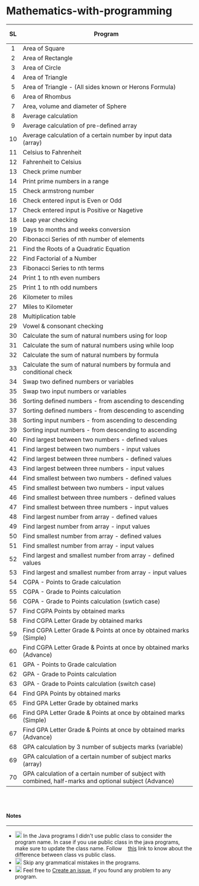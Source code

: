 # Mathematics-with-programming
<table>
    <thead>
        <tr>
            <th rowspan="2" align="center" valign="middle"><b>SL</b></th>
            <th rowspan="2" valign="middle"><b>Program</b></th>
            <th colspan="3" align="center" valign="middle"><b>Sources</b></th>
        </tr>
        <tr>
            <th align="center" valign="middle"><b><sub><sup>C++</sup></sub></b></th>
            <th valign="middle"><b><sub><sup>Python</sup></sub></b></th>
            <th align="center" valign="middle"><b><sub><sup>Java</sup></sub></b></th>
        </tr>
    </thead>
	<tbody>
		<tr>
			<td align="center" valign="middle">1</td>
			<td valign="middle">Area of Square</td>
			<td align="center" valign="middle"><a target="_blank" href="/C++/Maths/Area of Square.cpp"><img height="16px" src="https://user-images.githubusercontent.com/34242279/157731658-3ed009af-395d-4551-9159-12194f041f5c.png"/></a></td>
			<td align="center" valign="middle"><a target="_blank" href="/Python/Maths/Area of Square.py"><img height="16px" src="https://user-images.githubusercontent.com/34242279/157731664-c358d5f0-1ffc-40c3-8b2e-a8f6093f79ab.png"/></a></td>
			<td align="center" valign="middle"><a target="_blank" href="/Java/Maths/Area of Square.java"><img height="16px" src="https://user-images.githubusercontent.com/34242279/157731651-d5d046fe-cecb-4ab2-8fc8-9b2a9bb9c599.png"/></a></td>
		</tr>
		<tr>
			<td align="center" valign="middle">2</td>
			<td valign="middle">Area of Rectangle</td>
			<td align="center" valign="middle"><a target="_blank" href="/C++/Maths/Area of Rectangle.cpp"><img height="16px" src="https://user-images.githubusercontent.com/34242279/157731658-3ed009af-395d-4551-9159-12194f041f5c.png"/></a></td>
			<td align="center" valign="middle"><a target="_blank" href="/Python/Maths/Area of Rectangle.py"><img height="16px" src="https://user-images.githubusercontent.com/34242279/157731664-c358d5f0-1ffc-40c3-8b2e-a8f6093f79ab.png"/></a></td>
			<td align="center" valign="middle"><a target="_blank" href="/Java/Maths/Area of Rectangle.java"><img height="16px" src="https://user-images.githubusercontent.com/34242279/157731651-d5d046fe-cecb-4ab2-8fc8-9b2a9bb9c599.png"/></a></td>
		</tr>
		<tr>
			<td align="center" valign="middle">3</td>
			<td valign="middle">Area of Circle</td>
			<td align="center" valign="middle"><a target="_blank" href="/C++/Maths/Area of Circle.cpp"><img height="16px" src="https://user-images.githubusercontent.com/34242279/157731658-3ed009af-395d-4551-9159-12194f041f5c.png"/></a></td>
			<td align="center" valign="middle"><a target="_blank" href="/Python/Maths/Area of Circle.py"><img height="16px" src="https://user-images.githubusercontent.com/34242279/157731664-c358d5f0-1ffc-40c3-8b2e-a8f6093f79ab.png"/></a></td>
			<td align="center" valign="middle"><a target="_blank" href="/Java/Maths/Area of Circle.java"><img height="16px" src="https://user-images.githubusercontent.com/34242279/157731651-d5d046fe-cecb-4ab2-8fc8-9b2a9bb9c599.png"/></a></td>
		</tr>
		<tr>
			<td align="center" valign="middle">4</td>
			<td valign="middle">Area of Triangle</td>
			<td align="center" valign="middle"><a target="_blank" href="/C++/Maths/Area of Triangle.cpp"><img height="16px" src="https://user-images.githubusercontent.com/34242279/157731658-3ed009af-395d-4551-9159-12194f041f5c.png"/></a></td>
			<td align="center" valign="middle"><a target="_blank" href="/Python/Maths/Area of Triangle.py"><img height="16px" src="https://user-images.githubusercontent.com/34242279/157731664-c358d5f0-1ffc-40c3-8b2e-a8f6093f79ab.png"/></a></td>
			<td align="center" valign="middle"><a target="_blank" href="/Java/Maths/Area of Triangle.java"><img height="16px" src="https://user-images.githubusercontent.com/34242279/157731651-d5d046fe-cecb-4ab2-8fc8-9b2a9bb9c599.png"/></a></td>
		</tr>
		<tr>
			<td align="center" valign="middle">5</td>
			<td valign="middle">Area of Triangle - (All sides known or Herons Formula)</td>
			<td align="center" valign="middle"><a target="_blank" href="/C++/Maths/Area of Triangle - (All sides known or Herons Formula).cpp"><img height="16px" src="https://user-images.githubusercontent.com/34242279/157731658-3ed009af-395d-4551-9159-12194f041f5c.png"/></a></td>
			<td align="center" valign="middle"><a target="_blank" href="/Python/Maths/Area of Triangle - (All sides known or Herons Formula).py"><img height="16px" src="https://user-images.githubusercontent.com/34242279/157731664-c358d5f0-1ffc-40c3-8b2e-a8f6093f79ab.png"/></a></td>
			<td align="center" valign="middle"><a target="_blank" href="/Java/Maths/Area of Triangle - (All sides known or Herons Formula).java"><img height="16px" src="https://user-images.githubusercontent.com/34242279/157731651-d5d046fe-cecb-4ab2-8fc8-9b2a9bb9c599.png"/></a></td>
		</tr>
		<tr>
			<td align="center" valign="middle">6</td>
			<td valign="middle">Area of Rhombus</td>
			<td align="center" valign="middle"><a target="_blank" href="/C++/Maths/Area of Rhombus.cpp"><img height="16px" src="https://user-images.githubusercontent.com/34242279/157731658-3ed009af-395d-4551-9159-12194f041f5c.png"/></a></td>
			<td align="center" valign="middle"><a target="_blank" href="/Python/Maths/Area of Rhombus.py"><img height="16px" src="https://user-images.githubusercontent.com/34242279/157731664-c358d5f0-1ffc-40c3-8b2e-a8f6093f79ab.png"/></a></td>
			<td align="center" valign="middle"><a target="_blank" href="/Java/Maths/Area of Rhombus.java"><img height="16px" src="https://user-images.githubusercontent.com/34242279/157731651-d5d046fe-cecb-4ab2-8fc8-9b2a9bb9c599.png"/></a></td>
		</tr>
		<tr>
			<td align="center" valign="middle">7</td>
			<td valign="middle">Area, volume and diameter of Sphere</td>
			<td align="center" valign="middle"><a target="_blank" href="/C++/Maths/Area, volume and diameter of Sphere.cpp"><img height="16px" src="https://user-images.githubusercontent.com/34242279/157731658-3ed009af-395d-4551-9159-12194f041f5c.png"/></a></td>
			<td align="center" valign="middle"><a target="_blank" href="/Python/Maths/Area, volume and diameter of Sphere.py"><img height="16px" src="https://user-images.githubusercontent.com/34242279/157731664-c358d5f0-1ffc-40c3-8b2e-a8f6093f79ab.png"/></a></td>
			<td align="center" valign="middle"><a target="_blank" href="/Java/Maths/Area, volume and diameter of Sphere.java"><img height="16px" src="https://user-images.githubusercontent.com/34242279/157731651-d5d046fe-cecb-4ab2-8fc8-9b2a9bb9c599.png"/></a></td>
		</tr>
		<tr>
			<td align="center" valign="middle">8</td>
			<td valign="middle">Average calculation</td>
			<td align="center" valign="middle"><a target="_blank" href="/C++/Maths/Average calculation.cpp"><img height="16px" src="https://user-images.githubusercontent.com/34242279/157731658-3ed009af-395d-4551-9159-12194f041f5c.png"/></a></td>
			<td align="center" valign="middle"><a target="_blank" href="/Python/Maths/Average calculation.py"><img height="16px" src="https://user-images.githubusercontent.com/34242279/157731664-c358d5f0-1ffc-40c3-8b2e-a8f6093f79ab.png"/></a></td>
			<td align="center" valign="middle"><a target="_blank" href="/Java/Maths/Average calculation.java"><img height="16px" src="https://user-images.githubusercontent.com/34242279/157731651-d5d046fe-cecb-4ab2-8fc8-9b2a9bb9c599.png"/></a></td>
		</tr>
		<tr>
			<td align="center" valign="middle">9</td>
			<td valign="middle">Average calculation of pre-defined array</td>
			<td align="center" valign="middle"><a target="_blank" href="/C++/Maths/Average calculation of predefined array.cpp"><img height="16px" src="https://user-images.githubusercontent.com/34242279/157731658-3ed009af-395d-4551-9159-12194f041f5c.png"/></a></td>
			<td align="center" valign="middle"><a target="_blank" href="/Python/Maths/Average calculation of predefined array.py"><img height="16px" src="https://user-images.githubusercontent.com/34242279/157731664-c358d5f0-1ffc-40c3-8b2e-a8f6093f79ab.png"/></a></td>
			<td align="center" valign="middle"><a target="_blank" href="/Java/Maths/Average calculation of predefined array.java"><img height="16px" src="https://user-images.githubusercontent.com/34242279/157731651-d5d046fe-cecb-4ab2-8fc8-9b2a9bb9c599.png"/></a></td>
		</tr>
		<tr>
			<td align="center" valign="middle">10</td>
			<td valign="middle">Average calculation of a certain number by input data (array)</td>
			<td align="center" valign="middle"><a target="_blank" href="/C++/Maths/Average calculation of a certain number by input data (array).cpp"><img height="16px" src="https://user-images.githubusercontent.com/34242279/157731658-3ed009af-395d-4551-9159-12194f041f5c.png"/></a></td>
			<td align="center" valign="middle"><a target="_blank" href="/Python/Maths/Average calculation of a certain number by input data (array).py"><img height="16px" src="https://user-images.githubusercontent.com/34242279/157731664-c358d5f0-1ffc-40c3-8b2e-a8f6093f79ab.png"/></a></td>
			<td align="center" valign="middle"><a target="_blank" href="/Java/Maths/Average calculation of a certain number by input data (array).java"><img height="16px" src="https://user-images.githubusercontent.com/34242279/157731651-d5d046fe-cecb-4ab2-8fc8-9b2a9bb9c599.png"/></a></td>
		</tr>
		<tr>
			<td align="center" valign="middle">11</td>
			<td valign="middle">Celsius to Fahrenheit</td>
			<td align="center" valign="middle"><a target="_blank" href="/C++/Maths/Celsius to Fahrenheit.cpp"><img height="16px" src="https://user-images.githubusercontent.com/34242279/157731658-3ed009af-395d-4551-9159-12194f041f5c.png"/></a></td>
			<td align="center" valign="middle"><a target="_blank" href="/Python/Maths/Celsius to Fahrenheit.py"><img height="16px" src="https://user-images.githubusercontent.com/34242279/157731664-c358d5f0-1ffc-40c3-8b2e-a8f6093f79ab.png"/></a></td>
			<td align="center" valign="middle"><a target="_blank" href="/Java/Maths/Celsius to Fahrenheit.java"><img height="16px" src="https://user-images.githubusercontent.com/34242279/157731651-d5d046fe-cecb-4ab2-8fc8-9b2a9bb9c599.png"/></a></td>
		</tr>
		<tr>
			<td align="center" valign="middle">12</td>
			<td valign="middle">Fahrenheit to Celsius</td>
			<td align="center" valign="middle"><a target="_blank" href="/C++/Maths/Fahrenheit to Celsius.cpp"><img height="16px" src="https://user-images.githubusercontent.com/34242279/157731658-3ed009af-395d-4551-9159-12194f041f5c.png"/></a></td>
			<td align="center" valign="middle"><a target="_blank" href="/Python/Maths/Fahrenheit to Celsius.py"><img height="16px" src="https://user-images.githubusercontent.com/34242279/157731664-c358d5f0-1ffc-40c3-8b2e-a8f6093f79ab.png"/></a></td>
			<td align="center" valign="middle"><a target="_blank" href="/Java/Maths/Fahrenheit to Celsius.java"><img height="16px" src="https://user-images.githubusercontent.com/34242279/157731651-d5d046fe-cecb-4ab2-8fc8-9b2a9bb9c599.png"/></a></td>
		</tr>
		<tr>
			<td align="center" valign="middle">13</td>
			<td valign="middle">Check prime number</td>
			<td align="center" valign="middle"><a target="_blank" href="/C++/Maths/Check prime number.cpp"><img height="16px" src="https://user-images.githubusercontent.com/34242279/157731658-3ed009af-395d-4551-9159-12194f041f5c.png"/></a></td>
			<td align="center" valign="middle"><a target="_blank" href="/Python/Maths/Check prime number.py"><img height="16px" src="https://user-images.githubusercontent.com/34242279/157731664-c358d5f0-1ffc-40c3-8b2e-a8f6093f79ab.png"/></a></td>
			<td align="center" valign="middle"><a target="_blank" href="/Java/Maths/Check prime number.java"><img height="16px" src="https://user-images.githubusercontent.com/34242279/157731651-d5d046fe-cecb-4ab2-8fc8-9b2a9bb9c599.png"/></a></td>
		</tr>
		<tr>
			<td align="center" valign="middle">14</td>
			<td valign="middle">Print prime numbers in a range</td>
			<td align="center" valign="middle"><a target="_blank" href="/C++/Maths/Print prime numbers in a range.cpp"><img height="16px" src="https://user-images.githubusercontent.com/34242279/157731658-3ed009af-395d-4551-9159-12194f041f5c.png"/></a></td>
			<td align="center" valign="middle"><a target="_blank" href="/Python/Maths/Print prime numbers in a range.py"><img height="16px" src="https://user-images.githubusercontent.com/34242279/157731664-c358d5f0-1ffc-40c3-8b2e-a8f6093f79ab.png"/></a></td>
			<td align="center" valign="middle"><a target="_blank" href="/Java/Maths/Print prime numbers in a range.java"><img height="16px" src="https://user-images.githubusercontent.com/34242279/157731651-d5d046fe-cecb-4ab2-8fc8-9b2a9bb9c599.png"/></a></td>
		</tr>
		<tr>
			<td align="center" valign="middle">15</td>
			<td valign="middle">Check armstrong number</td>
			<td align="center" valign="middle"><a target="_blank" href="/C++/Maths/Check armstrong number.cpp"><img height="16px" src="https://user-images.githubusercontent.com/34242279/157731658-3ed009af-395d-4551-9159-12194f041f5c.png"/></a></td>
			<td align="center" valign="middle"><a target="_blank" href="/Python/Maths/Check armstrong number.py"><img height="16px" src="https://user-images.githubusercontent.com/34242279/157731664-c358d5f0-1ffc-40c3-8b2e-a8f6093f79ab.png"/></a></td>
			<td align="center" valign="middle"><a target="_blank" href="/Java/Maths/Check armstrong number.java"><img height="16px" src="https://user-images.githubusercontent.com/34242279/157731651-d5d046fe-cecb-4ab2-8fc8-9b2a9bb9c599.png"/></a></td>
		</tr>
		<tr>
			<td align="center" valign="middle">16</td>
			<td valign="middle">Check entered input is Even or Odd</td>
			<td align="center" valign="middle"><a target="_blank" href="/C++/Maths/Check entered input is Even or Odd.cpp"><img height="16px" src="https://user-images.githubusercontent.com/34242279/157731658-3ed009af-395d-4551-9159-12194f041f5c.png"/></a></td>
			<td align="center" valign="middle"><a target="_blank" href="/Python/Maths/Check entered input is Even or Odd.py"><img height="16px" src="https://user-images.githubusercontent.com/34242279/157731664-c358d5f0-1ffc-40c3-8b2e-a8f6093f79ab.png"/></a></td>
			<td align="center" valign="middle"><a target="_blank" href="/Java/Maths/Check entered input is Even or Odd.java"><img height="16px" src="https://user-images.githubusercontent.com/34242279/157731651-d5d046fe-cecb-4ab2-8fc8-9b2a9bb9c599.png"/></a></td>
		</tr>
		<tr>
			<td align="center" valign="middle">17</td>
			<td valign="middle">Check entered input is Positive or Nagetive</td>
			<td align="center" valign="middle"><a target="_blank" href="/C++/Maths/Check entered input is Positive or Nagetive.cpp"><img height="16px" src="https://user-images.githubusercontent.com/34242279/157731658-3ed009af-395d-4551-9159-12194f041f5c.png"/></a></td>
			<td align="center" valign="middle"><a target="_blank" href="/Python/Maths/Check entered input is Positive or Nagetive.py"><img height="16px" src="https://user-images.githubusercontent.com/34242279/157731664-c358d5f0-1ffc-40c3-8b2e-a8f6093f79ab.png"/></a></td>
			<td align="center" valign="middle"><a target="_blank" href="/Java/Maths/Check entered input is Positive or Nagetive.java"><img height="16px" src="https://user-images.githubusercontent.com/34242279/157731651-d5d046fe-cecb-4ab2-8fc8-9b2a9bb9c599.png"/></a></td>
		</tr>
		<tr>
			<td align="center" valign="middle">18</td>
			<td valign="middle">Leap year checking</td>
			<td align="center" valign="middle"><a target="_blank" href="/C++/Maths/Leap year checking.cpp"><img height="16px" src="https://user-images.githubusercontent.com/34242279/157731658-3ed009af-395d-4551-9159-12194f041f5c.png"/></a></td>
			<td align="center" valign="middle"><a target="_blank" href="/Python/Maths/Leap year checking.py"><img height="16px" src="https://user-images.githubusercontent.com/34242279/157731664-c358d5f0-1ffc-40c3-8b2e-a8f6093f79ab.png"/></a></td>
			<td align="center" valign="middle"><a target="_blank" href="/Java/Maths/Leap year checking.java"><img height="16px" src="https://user-images.githubusercontent.com/34242279/157731651-d5d046fe-cecb-4ab2-8fc8-9b2a9bb9c599.png"/></a></td>
		</tr>
		<tr>
			<td align="center" valign="middle">19</td>
			<td valign="middle">Days to months and weeks conversion</td>
			<td align="center" valign="middle"><a target="_blank" href="/C++/Maths/Days to months and weeks conversion.cpp"><img height="16px" src="https://user-images.githubusercontent.com/34242279/157731658-3ed009af-395d-4551-9159-12194f041f5c.png"/></a></td>
			<td align="center" valign="middle"><a target="_blank" href="/Python/Maths/Days to months and weeks conversion.py"><img height="16px" src="https://user-images.githubusercontent.com/34242279/157731664-c358d5f0-1ffc-40c3-8b2e-a8f6093f79ab.png"/></a></td>
			<td align="center" valign="middle"><a target="_blank" href="/Java/Maths/Days to months and weeks conversion.java"><img height="16px" src="https://user-images.githubusercontent.com/34242279/157731651-d5d046fe-cecb-4ab2-8fc8-9b2a9bb9c599.png"/></a></td>
		</tr>
		<tr>
			<td align="center" valign="middle">20</td>
			<td valign="middle">Fibonacci Series of nth number of elements</td>
			<td align="center" valign="middle"><a target="_blank" href="/C++/Maths/Fibonacci Series of nth number of elements.cpp"><img height="16px" src="https://user-images.githubusercontent.com/34242279/157731658-3ed009af-395d-4551-9159-12194f041f5c.png"/></a></td>
			<td align="center" valign="middle"><a target="_blank" href="/Python/Maths/Fibonacci Series of nth number of elements.py"><img height="16px" src="https://user-images.githubusercontent.com/34242279/157731664-c358d5f0-1ffc-40c3-8b2e-a8f6093f79ab.png"/></a></td>
			<td align="center" valign="middle"><a target="_blank" href="/Java/Maths/Fibonacci Series of nth number of elements.java"><img height="16px" src="https://user-images.githubusercontent.com/34242279/157731651-d5d046fe-cecb-4ab2-8fc8-9b2a9bb9c599.png"/></a></td>
		</tr>
		<tr>
			<td align="center" valign="middle">21</td>
			<td valign="middle">Find the Roots of a Quadratic Equation</td>
			<td align="center" valign="middle"><a target="_blank" href="/C++/Maths/Find the Roots of a Quadratic Equation.cpp"><img height="16px" src="https://user-images.githubusercontent.com/34242279/157731658-3ed009af-395d-4551-9159-12194f041f5c.png"/></a></td>
			<td align="center" valign="middle"><a target="_blank" href="/Python/Maths/Find the Roots of a Quadratic Equation.py"><img height="16px" src="https://user-images.githubusercontent.com/34242279/157731664-c358d5f0-1ffc-40c3-8b2e-a8f6093f79ab.png"/></a></td>
			<td align="center" valign="middle"><a target="_blank" href="/Java/Maths/Find the Roots of a Quadratic Equation.java"><img height="16px" src="https://user-images.githubusercontent.com/34242279/157731651-d5d046fe-cecb-4ab2-8fc8-9b2a9bb9c599.png"/></a></td>
		</tr>
		<tr>
			<td align="center" valign="middle">22</td>
			<td valign="middle">Find Factorial of a Number</td>
			<td align="center" valign="middle"><a target="_blank" href="/C++/Maths/Find Factorial of a Number.cpp"><img height="16px" src="https://user-images.githubusercontent.com/34242279/157731658-3ed009af-395d-4551-9159-12194f041f5c.png"/></a></td>
			<td align="center" valign="middle"><a target="_blank" href="/Python/Maths/Find Factorial of a Number.py"><img height="16px" src="https://user-images.githubusercontent.com/34242279/157731664-c358d5f0-1ffc-40c3-8b2e-a8f6093f79ab.png"/></a></td>
			<td align="center" valign="middle"><a target="_blank" href="/Java/Maths/Find Factorial of a Number.java"><img height="16px" src="https://user-images.githubusercontent.com/34242279/157731651-d5d046fe-cecb-4ab2-8fc8-9b2a9bb9c599.png"/></a></td>
		</tr>
		<tr>
			<td align="center" valign="middle">23</td>
			<td valign="middle">Fibonacci Series to nth terms</td>
			<td align="center" valign="middle"><a target="_blank" href="/C++/Maths/Fibonacci Series to nth terms.cpp"><img height="16px" src="https://user-images.githubusercontent.com/34242279/157731658-3ed009af-395d-4551-9159-12194f041f5c.png"/></a></td>
			<td align="center" valign="middle"><a target="_blank" href="/Python/Maths/Fibonacci Series to nth terms.py"><img height="16px" src="https://user-images.githubusercontent.com/34242279/157731664-c358d5f0-1ffc-40c3-8b2e-a8f6093f79ab.png"/></a></td>
			<td align="center" valign="middle"><a target="_blank" href="/Java/Maths/Fibonacci Series to nth terms.java"><img height="16px" src="https://user-images.githubusercontent.com/34242279/157731651-d5d046fe-cecb-4ab2-8fc8-9b2a9bb9c599.png"/></a></td>
		</tr>
		<tr>
			<td align="center" valign="middle">24</td>
			<td valign="middle">Print 1 to nth even numbers</td>
			<td align="center" valign="middle"><a target="_blank" href="/C++/Maths/Print 1 to nth even numbers.cpp"><img height="16px" src="https://user-images.githubusercontent.com/34242279/157731658-3ed009af-395d-4551-9159-12194f041f5c.png"/></a></td>
			<td align="center" valign="middle"><a target="_blank" href="/Python/Maths/Print 1 to nth even numbers.py"><img height="16px" src="https://user-images.githubusercontent.com/34242279/157731664-c358d5f0-1ffc-40c3-8b2e-a8f6093f79ab.png"/></a></td>
			<td align="center" valign="middle"><a target="_blank" href="/Java/Maths/Print 1 to nth even numbers.java"><img height="16px" src="https://user-images.githubusercontent.com/34242279/157731651-d5d046fe-cecb-4ab2-8fc8-9b2a9bb9c599.png"/></a></td>
		</tr>
		<tr>
			<td align="center" valign="middle">25</td>
			<td valign="middle">Print 1 to nth odd numbers</td>
			<td align="center" valign="middle"><a target="_blank" href="/C++/Maths/Print 1 to nth odd numbers.cpp"><img height="16px" src="https://user-images.githubusercontent.com/34242279/157731658-3ed009af-395d-4551-9159-12194f041f5c.png"/></a></td>
			<td align="center" valign="middle"><a target="_blank" href="/Python/Maths/Print 1 to nth odd numbers.py"><img height="16px" src="https://user-images.githubusercontent.com/34242279/157731664-c358d5f0-1ffc-40c3-8b2e-a8f6093f79ab.png"/></a></td>
			<td align="center" valign="middle"><a target="_blank" href="/Java/Maths/Print 1 to nth odd numbers.java"><img height="16px" src="https://user-images.githubusercontent.com/34242279/157731651-d5d046fe-cecb-4ab2-8fc8-9b2a9bb9c599.png"/></a></td>
		</tr>
		<tr>
			<td align="center" valign="middle">26</td>
			<td valign="middle">Kilometer to miles</td>
			<td align="center" valign="middle"><a target="_blank" href="/C++/Maths/Kilometer to miles.cpp"><img height="16px" src="https://user-images.githubusercontent.com/34242279/157731658-3ed009af-395d-4551-9159-12194f041f5c.png"/></a></td>
			<td align="center" valign="middle"><a target="_blank" href="/Python/Maths/Kilometer to miles.py"><img height="16px" src="https://user-images.githubusercontent.com/34242279/157731664-c358d5f0-1ffc-40c3-8b2e-a8f6093f79ab.png"/></a></td>
			<td align="center" valign="middle"><a target="_blank" href="/Java/Maths/Kilometer to miles.java"><img height="16px" src="https://user-images.githubusercontent.com/34242279/157731651-d5d046fe-cecb-4ab2-8fc8-9b2a9bb9c599.png"/></a></td>
		</tr>
		<tr>
			<td align="center" valign="middle">27</td>
			<td valign="middle">Miles to Kilometer</td>
			<td align="center" valign="middle"><a target="_blank" href="/C++/Maths/Miles to Kilometer.cpp"><img height="16px" src="https://user-images.githubusercontent.com/34242279/157731658-3ed009af-395d-4551-9159-12194f041f5c.png"/></a></td>
			<td align="center" valign="middle"><a target="_blank" href="/Python/Maths/Miles to Kilometer.py"><img height="16px" src="https://user-images.githubusercontent.com/34242279/157731664-c358d5f0-1ffc-40c3-8b2e-a8f6093f79ab.png"/></a></td>
			<td align="center" valign="middle"><a target="_blank" href="/Java/Maths/Miles to Kilometer.java"><img height="16px" src="https://user-images.githubusercontent.com/34242279/157731651-d5d046fe-cecb-4ab2-8fc8-9b2a9bb9c599.png"/></a></td>
		</tr>
		<tr>
			<td align="center" valign="middle">28</td>
			<td valign="middle">Multiplication table</td>
			<td align="center" valign="middle"><a target="_blank" href="/C++/Maths/Multiplication table.cpp"><img height="16px" src="https://user-images.githubusercontent.com/34242279/157731658-3ed009af-395d-4551-9159-12194f041f5c.png"/></a></td>
			<td align="center" valign="middle"><a target="_blank" href="/Python/Maths/Multiplication table.py"><img height="16px" src="https://user-images.githubusercontent.com/34242279/157731664-c358d5f0-1ffc-40c3-8b2e-a8f6093f79ab.png"/></a></td>
			<td align="center" valign="middle"><a target="_blank" href="/Java/Maths/Multiplication table.java"><img height="16px" src="https://user-images.githubusercontent.com/34242279/157731651-d5d046fe-cecb-4ab2-8fc8-9b2a9bb9c599.png"/></a></td>
		</tr>
		<tr>
			<td align="center" valign="middle">29</td>
			<td valign="middle">Vowel & consonant checking</td>
			<td align="center" valign="middle"><a target="_blank" href="/C++/Maths/Vowel & consonant checking.cpp"><img height="16px" src="https://user-images.githubusercontent.com/34242279/157731658-3ed009af-395d-4551-9159-12194f041f5c.png"/></a></td>
			<td align="center" valign="middle"><a target="_blank" href="/Python/Maths/Vowel & consonant checking.py"><img height="16px" src="https://user-images.githubusercontent.com/34242279/157731664-c358d5f0-1ffc-40c3-8b2e-a8f6093f79ab.png"/></a></td>
			<td align="center" valign="middle"><a target="_blank" href="/Java/Maths/Vowel & consonant checking.java"><img height="16px" src="https://user-images.githubusercontent.com/34242279/157731651-d5d046fe-cecb-4ab2-8fc8-9b2a9bb9c599.png"/></a></td>
		</tr>
		<tr>
			<td align="center" valign="middle">30</td>
			<td valign="middle">Calculate the sum of natural numbers using for loop</td>
			<td align="center" valign="middle"><a target="_blank" href="/C++/Maths/Calculate the sum of natural numbers using for loop.cpp"><img height="16px" src="https://user-images.githubusercontent.com/34242279/157731658-3ed009af-395d-4551-9159-12194f041f5c.png"/></a></td>
			<td align="center" valign="middle"><a target="_blank" href="/Python/Maths/Calculate the sum of natural numbers using for loop.py"><img height="16px" src="https://user-images.githubusercontent.com/34242279/157731664-c358d5f0-1ffc-40c3-8b2e-a8f6093f79ab.png"/></a></td>
			<td align="center" valign="middle"><a target="_blank" href="/Java/Maths/Calculate the sum of natural numbers using for loop.java"><img height="16px" src="https://user-images.githubusercontent.com/34242279/157731651-d5d046fe-cecb-4ab2-8fc8-9b2a9bb9c599.png"/></a></td>
		</tr>
		<tr>
			<td align="center" valign="middle">31</td>
			<td valign="middle">Calculate the sum of natural numbers using while loop</td>
			<td align="center" valign="middle"><a target="_blank" href="/C++/Maths/Calculate the sum of natural numbers using while loop.cpp"><img height="16px" src="https://user-images.githubusercontent.com/34242279/157731658-3ed009af-395d-4551-9159-12194f041f5c.png"/></a></td>
			<td align="center" valign="middle"><a target="_blank" href="/Python/Maths/Calculate the sum of natural numbers using while loop.py"><img height="16px" src="https://user-images.githubusercontent.com/34242279/157731664-c358d5f0-1ffc-40c3-8b2e-a8f6093f79ab.png"/></a></td>
			<td align="center" valign="middle"><a target="_blank" href="/Java/Maths/Calculate the sum of natural numbers using while loop.java"><img height="16px" src="https://user-images.githubusercontent.com/34242279/157731651-d5d046fe-cecb-4ab2-8fc8-9b2a9bb9c599.png"/></a></td>
		</tr>
		<tr>
			<td align="center" valign="middle">32</td>
			<td valign="middle">Calculate the sum of natural numbers by formula</td>
			<td align="center" valign="middle"><a target="_blank" href="/C++/Maths/Calculate the sum of natural numbers by formula.cpp"><img height="16px" src="https://user-images.githubusercontent.com/34242279/157731658-3ed009af-395d-4551-9159-12194f041f5c.png"/></a></td>
			<td align="center" valign="middle"><a target="_blank" href="/Python/Maths/Calculate the sum of natural numbers by formula.py"><img height="16px" src="https://user-images.githubusercontent.com/34242279/157731664-c358d5f0-1ffc-40c3-8b2e-a8f6093f79ab.png"/></a></td>
			<td align="center" valign="middle"><a target="_blank" href="/Java/Maths/Calculate the sum of natural numbers by formula.java"><img height="16px" src="https://user-images.githubusercontent.com/34242279/157731651-d5d046fe-cecb-4ab2-8fc8-9b2a9bb9c599.png"/></a></td>
		</tr>
		<tr>
			<td align="center" valign="middle">33</td>
			<td valign="middle">
				<div class="softmerge-inner" style="width:451px;left:-1px">Calculate the sum of natural numbers by formula and conditional check</div>
			</td>
			<td align="center" valign="middle"><a target="_blank" href="/C++/Maths/Calculate the sum of natural numbers by formula and conditional check.cpp"><img height="16px" src="https://user-images.githubusercontent.com/34242279/157731658-3ed009af-395d-4551-9159-12194f041f5c.png"/></a></td>
			<td align="center" valign="middle"><a target="_blank" href="/Python/Maths/Calculate the sum of natural numbers by formula and conditional check.py"><img height="16px" src="https://user-images.githubusercontent.com/34242279/157731664-c358d5f0-1ffc-40c3-8b2e-a8f6093f79ab.png"/></a></td>
			<td align="center" valign="middle"><a target="_blank" href="/Java/Maths/Calculate the sum of natural numbers by formula and conditional check.java"><img height="16px" src="https://user-images.githubusercontent.com/34242279/157731651-d5d046fe-cecb-4ab2-8fc8-9b2a9bb9c599.png"/></a></td>
		</tr>
		<tr>
			<td align="center" valign="middle">34</td>
			<td valign="middle">Swap two defined numbers or variables</td>
			<td align="center" valign="middle"><a target="_blank" href="/C++/Maths/Swap two defined numbers or variables.cpp"><img height="16px" src="https://user-images.githubusercontent.com/34242279/157731658-3ed009af-395d-4551-9159-12194f041f5c.png"/></a></td>
			<td align="center" valign="middle"><a target="_blank" href="/Python/Maths/Swap two defined numbers or variables.py"><img height="16px" src="https://user-images.githubusercontent.com/34242279/157731664-c358d5f0-1ffc-40c3-8b2e-a8f6093f79ab.png"/></a></td>
			<td align="center" valign="middle"><a target="_blank" href="/Java/Maths/Swap two defined numbers or variables.java"><img height="16px" src="https://user-images.githubusercontent.com/34242279/157731651-d5d046fe-cecb-4ab2-8fc8-9b2a9bb9c599.png"/></a></td>
		</tr>
		<tr>
			<td align="center" valign="middle">35</td>
			<td valign="middle">Swap two input numbers or variables</td>
			<td align="center" valign="middle"><a target="_blank" href="/C++/Maths/Swap two input numbers or variables.cpp"><img height="16px" src="https://user-images.githubusercontent.com/34242279/157731658-3ed009af-395d-4551-9159-12194f041f5c.png"/></a></td>
			<td align="center" valign="middle"><a target="_blank" href="/Python/Maths/Swap two input numbers or variables.py"><img height="16px" src="https://user-images.githubusercontent.com/34242279/157731664-c358d5f0-1ffc-40c3-8b2e-a8f6093f79ab.png"/></a></td>
			<td align="center" valign="middle"><a target="_blank" href="/Java/Maths/Swap two input numbers or variables.java"><img height="16px" src="https://user-images.githubusercontent.com/34242279/157731651-d5d046fe-cecb-4ab2-8fc8-9b2a9bb9c599.png"/></a></td>
		</tr>
		<tr>
			<td align="center" valign="middle">36</td>
			<td valign="middle">Sorting defined numbers - from ascending to descending</td>
			<td align="center" valign="middle"><a target="_blank" href="/C++/Maths/Sorting defined numbers - from ascending to descending.cpp"><img height="16px" src="https://user-images.githubusercontent.com/34242279/157731658-3ed009af-395d-4551-9159-12194f041f5c.png"/></a></td>
			<td align="center" valign="middle"><a target="_blank" href="/Python/Maths/Sorting defined numbers - from ascending to descending.py"><img height="16px" src="https://user-images.githubusercontent.com/34242279/157731664-c358d5f0-1ffc-40c3-8b2e-a8f6093f79ab.png"/></a></td>
			<td align="center" valign="middle"><a target="_blank" href="/Java/Maths/Sorting defined numbers - from ascending to descending.java"><img height="16px" src="https://user-images.githubusercontent.com/34242279/157731651-d5d046fe-cecb-4ab2-8fc8-9b2a9bb9c599.png"/></a></td>
		</tr>
		<tr>
			<td align="center" valign="middle">37</td>
			<td valign="middle">Sorting defined numbers - from descending to ascending</td>
			<td align="center" valign="middle"><a target="_blank" href="/C++/Maths/Sorting defined numbers - from descending to ascending.cpp"><img height="16px" src="https://user-images.githubusercontent.com/34242279/157731658-3ed009af-395d-4551-9159-12194f041f5c.png"/></a></td>
			<td align="center" valign="middle"><a target="_blank" href="/Python/Maths/Sorting defined numbers - from descending to ascending.py"><img height="16px" src="https://user-images.githubusercontent.com/34242279/157731664-c358d5f0-1ffc-40c3-8b2e-a8f6093f79ab.png"/></a></td>
			<td align="center" valign="middle"><a target="_blank" href="/Java/Maths/Sorting defined numbers - from descending to ascending.java"><img height="16px" src="https://user-images.githubusercontent.com/34242279/157731651-d5d046fe-cecb-4ab2-8fc8-9b2a9bb9c599.png"/></a></td>
		</tr>
		<tr>
			<td align="center" valign="middle">38</td>
			<td valign="middle">Sorting input numbers - from ascending to descending</td>
			<td align="center" valign="middle"><a target="_blank" href="/C++/Maths/Sorting input numbers - from ascending to descending.cpp"><img height="16px" src="https://user-images.githubusercontent.com/34242279/157731658-3ed009af-395d-4551-9159-12194f041f5c.png"/></a></td>
			<td align="center" valign="middle"><a target="_blank" href="/Python/Maths/Sorting input numbers - from ascending to descending.py"><img height="16px" src="https://user-images.githubusercontent.com/34242279/157731664-c358d5f0-1ffc-40c3-8b2e-a8f6093f79ab.png"/></a></td>
			<td align="center" valign="middle"><a target="_blank" href="/Java/Maths/Sorting input numbers - from ascending to descending.java"><img height="16px" src="https://user-images.githubusercontent.com/34242279/157731651-d5d046fe-cecb-4ab2-8fc8-9b2a9bb9c599.png"/></a></td>
		</tr>
		<tr>
			<td align="center" valign="middle">39</td>
			<td valign="middle">Sorting input numbers - from descending to ascending</td>
			<td align="center" valign="middle"><a target="_blank" href="/C++/Maths/Sorting input numbers - from descending to ascending.cpp"><img height="16px" src="https://user-images.githubusercontent.com/34242279/157731658-3ed009af-395d-4551-9159-12194f041f5c.png"/></a></td>
			<td align="center" valign="middle"><a target="_blank" href="/Python/Maths/Sorting input numbers - from descending to ascending.py"><img height="16px" src="https://user-images.githubusercontent.com/34242279/157731664-c358d5f0-1ffc-40c3-8b2e-a8f6093f79ab.png"/></a></td>
			<td align="center" valign="middle"><a target="_blank" href="/Java/Maths/Sorting input numbers - from descending to ascending.java"><img height="16px" src="https://user-images.githubusercontent.com/34242279/157731651-d5d046fe-cecb-4ab2-8fc8-9b2a9bb9c599.png"/></a></td>
		</tr>
		<tr>
			<td align="center" valign="middle">40</td>
			<td valign="middle">Find largest between two numbers - defined values</td>
			<td align="center" valign="middle"><a target="_blank" href="/C++/Maths/Find largest between two numbers - defined values.cpp"><img height="16px" src="https://user-images.githubusercontent.com/34242279/157731658-3ed009af-395d-4551-9159-12194f041f5c.png"/></a></td>
			<td align="center" valign="middle"><a target="_blank" href="/Python/Maths/Find largest between two numbers - defined values.py"><img height="16px" src="https://user-images.githubusercontent.com/34242279/157731664-c358d5f0-1ffc-40c3-8b2e-a8f6093f79ab.png"/></a></td>
			<td align="center" valign="middle"><a target="_blank" href="/Java/Maths/Find largest between two numbers - defined values.java"><img height="16px" src="https://user-images.githubusercontent.com/34242279/157731651-d5d046fe-cecb-4ab2-8fc8-9b2a9bb9c599.png"/></a></td>
		</tr>
		<tr>
			<td align="center" valign="middle">41</td>
			<td valign="middle">Find largest between two numbers - input values</td>
			<td align="center" valign="middle"><a target="_blank" href="/C++/Maths/Find largest between two numbers - input values.cpp"><img height="16px" src="https://user-images.githubusercontent.com/34242279/157731658-3ed009af-395d-4551-9159-12194f041f5c.png"/></a></td>
			<td align="center" valign="middle"><a target="_blank" href="/Python/Maths/Find largest between two numbers - input values.py"><img height="16px" src="https://user-images.githubusercontent.com/34242279/157731664-c358d5f0-1ffc-40c3-8b2e-a8f6093f79ab.png"/></a></td>
			<td align="center" valign="middle"><a target="_blank" href="/Java/Maths/Find largest between two numbers - input values.java"><img height="16px" src="https://user-images.githubusercontent.com/34242279/157731651-d5d046fe-cecb-4ab2-8fc8-9b2a9bb9c599.png"/></a></td>
		</tr>
		<tr>
			<td align="center" valign="middle">42</td>
			<td valign="middle">Find largest between three numbers - defined values</td>
			<td align="center" valign="middle"><a target="_blank" href="/C++/Maths/Find largest between three numbers - defined values.cpp"><img height="16px" src="https://user-images.githubusercontent.com/34242279/157731658-3ed009af-395d-4551-9159-12194f041f5c.png"/></a></td>
			<td align="center" valign="middle"><a target="_blank" href="/Python/Maths/Find largest between three numbers - defined values.py"><img height="16px" src="https://user-images.githubusercontent.com/34242279/157731664-c358d5f0-1ffc-40c3-8b2e-a8f6093f79ab.png"/></a></td>
			<td align="center" valign="middle"><a target="_blank" href="/Java/Maths/Find largest between three numbers - defined values.java"><img height="16px" src="https://user-images.githubusercontent.com/34242279/157731651-d5d046fe-cecb-4ab2-8fc8-9b2a9bb9c599.png"/></a></td>
		</tr>
		<tr>
			<td align="center" valign="middle">43</td>
			<td valign="middle">Find largest between three numbers - input values</td>
			<td align="center" valign="middle"><a target="_blank" href="/C++/Maths/Find largest between three numbers - input values.cpp"><img height="16px" src="https://user-images.githubusercontent.com/34242279/157731658-3ed009af-395d-4551-9159-12194f041f5c.png"/></a></td>
			<td align="center" valign="middle"><a target="_blank" href="/Python/Maths/Find largest between three numbers - input values.py"><img height="16px" src="https://user-images.githubusercontent.com/34242279/157731664-c358d5f0-1ffc-40c3-8b2e-a8f6093f79ab.png"/></a></td>
			<td align="center" valign="middle"><a target="_blank" href="/Java/Maths/Find largest between three numbers - input values.java"><img height="16px" src="https://user-images.githubusercontent.com/34242279/157731651-d5d046fe-cecb-4ab2-8fc8-9b2a9bb9c599.png"/></a></td>
		</tr>
		<tr>
			<td align="center" valign="middle">44</td>
			<td valign="middle">Find smallest between two numbers - defined values</td>
			<td align="center" valign="middle"><a target="_blank" href="/C++/Maths/Find smallest between two numbers - defined values.cpp"><img height="16px" src="https://user-images.githubusercontent.com/34242279/157731658-3ed009af-395d-4551-9159-12194f041f5c.png"/></a></td>
			<td align="center" valign="middle"><a target="_blank" href="/Python/Maths/Find smallest between two numbers - defined values.py"><img height="16px" src="https://user-images.githubusercontent.com/34242279/157731664-c358d5f0-1ffc-40c3-8b2e-a8f6093f79ab.png"/></a></td>
			<td align="center" valign="middle"><a target="_blank" href="/Java/Maths/Find smallest between two numbers - defined values.java"><img height="16px" src="https://user-images.githubusercontent.com/34242279/157731651-d5d046fe-cecb-4ab2-8fc8-9b2a9bb9c599.png"/></a></td>
		</tr>
		<tr>
			<td align="center" valign="middle">45</td>
			<td valign="middle">Find smallest between two numbers - input values</td>
			<td align="center" valign="middle"><a target="_blank" href="/C++/Maths/Find smallest between two numbers - input values.cpp"><img height="16px" src="https://user-images.githubusercontent.com/34242279/157731658-3ed009af-395d-4551-9159-12194f041f5c.png"/></a></td>
			<td align="center" valign="middle"><a target="_blank" href="/Python/Maths/Find smallest between two numbers - input values.py"><img height="16px" src="https://user-images.githubusercontent.com/34242279/157731664-c358d5f0-1ffc-40c3-8b2e-a8f6093f79ab.png"/></a></td>
			<td align="center" valign="middle"><a target="_blank" href="/Java/Maths/Find smallest between two numbers - input values.java"><img height="16px" src="https://user-images.githubusercontent.com/34242279/157731651-d5d046fe-cecb-4ab2-8fc8-9b2a9bb9c599.png"/></a></td>
		</tr>
		<tr>
			<td align="center" valign="middle">46</td>
			<td valign="middle">Find smallest between three numbers - defined values</td>
			<td align="center" valign="middle"><a target="_blank" href="/C++/Maths/Find smallest between three numbers - defined values.cpp"><img height="16px" src="https://user-images.githubusercontent.com/34242279/157731658-3ed009af-395d-4551-9159-12194f041f5c.png"/></a></td>
			<td align="center" valign="middle"><a target="_blank" href="/Python/Maths/Find smallest between three numbers - defined values.py"><img height="16px" src="https://user-images.githubusercontent.com/34242279/157731664-c358d5f0-1ffc-40c3-8b2e-a8f6093f79ab.png"/></a></td>
			<td align="center" valign="middle"><a target="_blank" href="/Java/Maths/Find smallest between three numbers - defined values.java"><img height="16px" src="https://user-images.githubusercontent.com/34242279/157731651-d5d046fe-cecb-4ab2-8fc8-9b2a9bb9c599.png"/></a></td>
		</tr>
		<tr>
			<td align="center" valign="middle">47</td>
			<td valign="middle">Find smallest between three numbers - input values</td>
			<td align="center" valign="middle"><a target="_blank" href="/C++/Maths/Find smallest between three numbers - input values.cpp"><img height="16px" src="https://user-images.githubusercontent.com/34242279/157731658-3ed009af-395d-4551-9159-12194f041f5c.png"/></a></td>
			<td align="center" valign="middle"><a target="_blank" href="/Python/Maths/Find smallest between three numbers - input values.py"><img height="16px" src="https://user-images.githubusercontent.com/34242279/157731664-c358d5f0-1ffc-40c3-8b2e-a8f6093f79ab.png"/></a></td>
			<td align="center" valign="middle"><a target="_blank" href="/Java/Maths/Find smallest between three numbers - input values.java"><img height="16px" src="https://user-images.githubusercontent.com/34242279/157731651-d5d046fe-cecb-4ab2-8fc8-9b2a9bb9c599.png"/></a></td>
		</tr>
		<tr>
			<td align="center" valign="middle">48</td>
			<td valign="middle">Find largest number from array - defined values</td>
			<td align="center" valign="middle"><a target="_blank" href="/C++/Maths/Find largest number from array - defined values.cpp"><img height="16px" src="https://user-images.githubusercontent.com/34242279/157731658-3ed009af-395d-4551-9159-12194f041f5c.png"/></a></td>
			<td align="center" valign="middle"><a target="_blank" href="/Python/Maths/Find largest number from array - defined values.py"><img height="16px" src="https://user-images.githubusercontent.com/34242279/157731664-c358d5f0-1ffc-40c3-8b2e-a8f6093f79ab.png"/></a></td>
			<td align="center" valign="middle"><a target="_blank" href="/Java/Maths/Find largest number from array - defined values.java"><img height="16px" src="https://user-images.githubusercontent.com/34242279/157731651-d5d046fe-cecb-4ab2-8fc8-9b2a9bb9c599.png"/></a></td>
		</tr>
		<tr>
			<td align="center" valign="middle">49</td>
			<td valign="middle">Find largest number from array - input values</td>
			<td align="center" valign="middle"><a target="_blank" href="/C++/Maths/Find largest number from array - input values.cpp"><img height="16px" src="https://user-images.githubusercontent.com/34242279/157731658-3ed009af-395d-4551-9159-12194f041f5c.png"/></a></td>
			<td align="center" valign="middle"><a target="_blank" href="/Python/Maths/Find largest number from array - input values.py"><img height="16px" src="https://user-images.githubusercontent.com/34242279/157731664-c358d5f0-1ffc-40c3-8b2e-a8f6093f79ab.png"/></a></td>
			<td align="center" valign="middle"><a target="_blank" href="/Java/Maths/Find largest number from array - input values.java"><img height="16px" src="https://user-images.githubusercontent.com/34242279/157731651-d5d046fe-cecb-4ab2-8fc8-9b2a9bb9c599.png"/></a></td>
		</tr>
		<tr>
			<td align="center" valign="middle">50</td>
			<td valign="middle">Find smallest number from array - defined values</td>
			<td align="center" valign="middle"><a target="_blank" href="/C++/Maths/Find smallest number from array - defined values.cpp"><img height="16px" src="https://user-images.githubusercontent.com/34242279/157731658-3ed009af-395d-4551-9159-12194f041f5c.png"/></a></td>
			<td align="center" valign="middle"><a target="_blank" href="/Python/Maths/Find smallest number from array - defined values.py"><img height="16px" src="https://user-images.githubusercontent.com/34242279/157731664-c358d5f0-1ffc-40c3-8b2e-a8f6093f79ab.png"/></a></td>
			<td align="center" valign="middle"><a target="_blank" href="/Java/Maths/Find smallest number from array - defined values.java"><img height="16px" src="https://user-images.githubusercontent.com/34242279/157731651-d5d046fe-cecb-4ab2-8fc8-9b2a9bb9c599.png"/></a></td>
		</tr>
		<tr>
			<td align="center" valign="middle">51</td>
			<td valign="middle">Find smallest number from array - input values</td>
			<td align="center" valign="middle"><a target="_blank" href="/C++/Maths/Find smallest number from array - input values.cpp"><img height="16px" src="https://user-images.githubusercontent.com/34242279/157731658-3ed009af-395d-4551-9159-12194f041f5c.png"/></a></td>
			<td align="center" valign="middle"><a target="_blank" href="/Python/Maths/Find smallest number from array - input values.py"><img height="16px" src="https://user-images.githubusercontent.com/34242279/157731664-c358d5f0-1ffc-40c3-8b2e-a8f6093f79ab.png"/></a></td>
			<td align="center" valign="middle"><a target="_blank" href="/Java/Maths/Find smallest number from array - input values.java"><img height="16px" src="https://user-images.githubusercontent.com/34242279/157731651-d5d046fe-cecb-4ab2-8fc8-9b2a9bb9c599.png"/></a></td>
		</tr>
		<tr>
			<td align="center" valign="middle">52</td>
			<td valign="middle">Find largest and smallest number from array - defined values</td>
			<td align="center" valign="middle"><a target="_blank" href="/C++/Maths/Find largest and smallest number from array - defined values.cpp"><img height="16px" src="https://user-images.githubusercontent.com/34242279/157731658-3ed009af-395d-4551-9159-12194f041f5c.png"/></a></td>
			<td align="center" valign="middle"><a target="_blank" href="/Python/Maths/Find largest and smallest number from array - defined values.py"><img height="16px" src="https://user-images.githubusercontent.com/34242279/157731664-c358d5f0-1ffc-40c3-8b2e-a8f6093f79ab.png"/></a></td>
			<td align="center" valign="middle"><a target="_blank" href="/Java/Maths/Find largest and smallest number from array - defined values.java"><img height="16px" src="https://user-images.githubusercontent.com/34242279/157731651-d5d046fe-cecb-4ab2-8fc8-9b2a9bb9c599.png"/></a></td>
		</tr>
		<tr>
			<td align="center" valign="middle">53</td>
			<td valign="middle">Find largest and smallest number from array - input values</td>
			<td align="center" valign="middle"><a target="_blank" href="/C++/Maths/Find largest and smallest number from array - input values.cpp"><img height="16px" src="https://user-images.githubusercontent.com/34242279/157731658-3ed009af-395d-4551-9159-12194f041f5c.png"/></a></td>
			<td align="center" valign="middle"><a target="_blank" href="/Python/Maths/Find largest and smallest number from array - input values.py"><img height="16px" src="https://user-images.githubusercontent.com/34242279/157731664-c358d5f0-1ffc-40c3-8b2e-a8f6093f79ab.png"/></a></td>
			<td align="center" valign="middle"><a target="_blank" href="/Java/Maths/Find largest and smallest number from array - input values.java"><img height="16px" src="https://user-images.githubusercontent.com/34242279/157731651-d5d046fe-cecb-4ab2-8fc8-9b2a9bb9c599.png"/></a></td>
		</tr>
		<tr>
			<td align="center" valign="middle">54</td>
			<td valign="middle">CGPA - Points to Grade calculation</td>
			<td align="center" valign="middle"><a target="_blank" href="/C++/Maths/CGPA - Points to Grade calculation.cpp"><img height="16px" src="https://user-images.githubusercontent.com/34242279/157731658-3ed009af-395d-4551-9159-12194f041f5c.png"/></a></td>
			<td align="center" valign="middle"><a target="_blank" href="/Python/Maths/CGPA - Points to Grade calculation.py"><img height="16px" src="https://user-images.githubusercontent.com/34242279/157731664-c358d5f0-1ffc-40c3-8b2e-a8f6093f79ab.png"/></a></td>
			<td align="center" valign="middle"><a target="_blank" href="/Java/Maths/CGPA - Points to Grade calculation.java"><img height="16px" src="https://user-images.githubusercontent.com/34242279/157731651-d5d046fe-cecb-4ab2-8fc8-9b2a9bb9c599.png"/></a></td>
		</tr>
		<tr>
			<td align="center" valign="middle">55</td>
			<td valign="middle">CGPA - Grade to Points calculation</td>
			<td align="center" valign="middle"><a target="_blank" href="/C++/Maths/CGPA - Grade to Points calculation.cpp"><img height="16px" src="https://user-images.githubusercontent.com/34242279/157731658-3ed009af-395d-4551-9159-12194f041f5c.png"/></a></td>
			<td align="center" valign="middle"><a target="_blank" href="/Python/Maths/CGPA - Grade to Points calculation.py"><img height="16px" src="https://user-images.githubusercontent.com/34242279/157731664-c358d5f0-1ffc-40c3-8b2e-a8f6093f79ab.png"/></a></td>
			<td align="center" valign="middle"><a target="_blank" href="/Java/Maths/CGPA - Grade to Points calculation.java"><img height="16px" src="https://user-images.githubusercontent.com/34242279/157731651-d5d046fe-cecb-4ab2-8fc8-9b2a9bb9c599.png"/></a></td>
		</tr>
		<tr>
			<td align="center" valign="middle">56</td>
			<td valign="middle">CGPA - Grade to Points calculation (swtich case)</td>
			<td align="center" valign="middle"><a target="_blank" href="/C++/Maths/CGPA - Grade to Points calculation (swtich case).cpp"><img height="16px" src="https://user-images.githubusercontent.com/34242279/157731658-3ed009af-395d-4551-9159-12194f041f5c.png"/></a></td>
			<td align="center" valign="middle"><a target="_blank" href="/Python/Maths/CGPA - Grade to Points calculation (match case).py"><img height="16px" src="https://user-images.githubusercontent.com/34242279/157731664-c358d5f0-1ffc-40c3-8b2e-a8f6093f79ab.png"/></a></td>
			<td align="center" valign="middle"><a target="_blank" href="/Java/Maths/CGPA - Grade to Points calculation (swtich case).java"><img height="16px" src="https://user-images.githubusercontent.com/34242279/157731651-d5d046fe-cecb-4ab2-8fc8-9b2a9bb9c599.png"/></a></td>
		</tr>
		<tr>
			<td align="center" valign="middle">57</td>
			<td valign="middle">Find CGPA Points by obtained marks</td>
			<td align="center" valign="middle"><a target="_blank" href="/C++/Maths/Find CGPA Points by obtained marks.cpp"><img height="16px" src="https://user-images.githubusercontent.com/34242279/157731658-3ed009af-395d-4551-9159-12194f041f5c.png"/></a></td>
			<td align="center" valign="middle"><a target="_blank" href="/Python/Maths/Find CGPA Points by obtained marks.py"><img height="16px" src="https://user-images.githubusercontent.com/34242279/157731664-c358d5f0-1ffc-40c3-8b2e-a8f6093f79ab.png"/></a></td>
			<td align="center" valign="middle"><a target="_blank" href="/Java/Maths/Find CGPA Points by obtained marks.java"><img height="16px" src="https://user-images.githubusercontent.com/34242279/157731651-d5d046fe-cecb-4ab2-8fc8-9b2a9bb9c599.png"/></a></td>
		</tr>
		<tr>
			<td align="center" valign="middle">58</td>
			<td valign="middle">Find CGPA Letter Grade by obtained marks</td>
			<td align="center" valign="middle"><a target="_blank" href="/C++/Maths/Find CGPA Letter Grade by obtained marks.cpp"><img height="16px" src="https://user-images.githubusercontent.com/34242279/157731658-3ed009af-395d-4551-9159-12194f041f5c.png"/></a></td>
			<td align="center" valign="middle"><a target="_blank" href="/Python/Maths/Find CGPA Letter Grade by obtained marks.py"><img height="16px" src="https://user-images.githubusercontent.com/34242279/157731664-c358d5f0-1ffc-40c3-8b2e-a8f6093f79ab.png"/></a></td>
			<td align="center" valign="middle"><a target="_blank" href="/Java/Maths/Find CGPA Letter Grade by obtained marks.java"><img height="16px" src="https://user-images.githubusercontent.com/34242279/157731651-d5d046fe-cecb-4ab2-8fc8-9b2a9bb9c599.png"/></a></td>
		</tr>
		<tr>
			<td align="center" valign="middle">59</td>
			<td valign="middle">Find CGPA Letter Grade & Points at once by obtained marks (Simple)</td>
			<td align="center" valign="middle"><a target="_blank" href="/C++/Maths/Find CGPA Letter Grade & Points at once by obtained marks (Simple).cpp"><img height="16px" src="https://user-images.githubusercontent.com/34242279/157731658-3ed009af-395d-4551-9159-12194f041f5c.png"/></a></td>
			<td align="center" valign="middle"><a target="_blank" href="/Python/Maths/Find CGPA Letter Grade & Points at once by obtained marks (Simple).py"><img height="16px" src="https://user-images.githubusercontent.com/34242279/157731664-c358d5f0-1ffc-40c3-8b2e-a8f6093f79ab.png"/></a></td>
			<td align="center" valign="middle"><a target="_blank" href="/Java/Maths/Find CGPA Letter Grade & Points at once by obtained marks (Simple).java"><img height="16px" src="https://user-images.githubusercontent.com/34242279/157731651-d5d046fe-cecb-4ab2-8fc8-9b2a9bb9c599.png"/></a></td>
		</tr>
		<tr>
			<td align="center" valign="middle">60</td>
			<td valign="middle">Find CGPA Letter Grade & Points at once by obtained marks (Advance)</td>
			<td align="center" valign="middle"><a target="_blank" href="/C++/Maths/Find CGPA Letter Grade & Points at once by obtained marks (Advance).cpp"><img height="16px" src="https://user-images.githubusercontent.com/34242279/157731658-3ed009af-395d-4551-9159-12194f041f5c.png"/></a></td>
			<td align="center" valign="middle"><a target="_blank" href="/Python/Maths/Find CGPA Letter Grade & Points at once by obtained marks (Advance).py"><img height="16px" src="https://user-images.githubusercontent.com/34242279/157731664-c358d5f0-1ffc-40c3-8b2e-a8f6093f79ab.png"/></a></td>
			<td align="center" valign="middle"><a target="_blank" href="/Java/Maths/Find CGPA Letter Grade & Points at once by obtained marks (Advance).java"><img height="16px" src="https://user-images.githubusercontent.com/34242279/157731651-d5d046fe-cecb-4ab2-8fc8-9b2a9bb9c599.png"/></a></td>
		</tr>
		<tr>
			<td align="center" valign="middle">61</td>
			<td valign="middle">GPA - Points to Grade calculation</td>
			<td align="center" valign="middle"><a target="_blank" href="/C++/Maths/GPA - Points to Grade calculation.cpp"><img height="16px" src="https://user-images.githubusercontent.com/34242279/157731658-3ed009af-395d-4551-9159-12194f041f5c.png"/></a></td>
			<td align="center" valign="middle"><a target="_blank" href="/Python/Maths/GPA - Points to Grade calculation.py"><img height="16px" src="https://user-images.githubusercontent.com/34242279/157731664-c358d5f0-1ffc-40c3-8b2e-a8f6093f79ab.png"/></a></td>
			<td align="center" valign="middle"><a target="_blank" href="/Java/Maths/GPA - Points to Grade calculation.java"><img height="16px" src="https://user-images.githubusercontent.com/34242279/157731651-d5d046fe-cecb-4ab2-8fc8-9b2a9bb9c599.png"/></a></td>
		</tr>
		<tr>
			<td align="center" valign="middle">62</td>
			<td valign="middle">GPA - Grade to Points calculation</td>
			<td align="center" valign="middle"><a target="_blank" href="/C++/Maths/GPA - Grade to Points calculation.cpp"><img height="16px" src="https://user-images.githubusercontent.com/34242279/157731658-3ed009af-395d-4551-9159-12194f041f5c.png"/></a></td>
			<td align="center" valign="middle"><a target="_blank" href="/Python/Maths/GPA - Grade to Points calculation.py"><img height="16px" src="https://user-images.githubusercontent.com/34242279/157731664-c358d5f0-1ffc-40c3-8b2e-a8f6093f79ab.png"/></a></td>
			<td align="center" valign="middle"><a target="_blank" href="/Java/Maths/GPA - Grade to Points calculation.java"><img height="16px" src="https://user-images.githubusercontent.com/34242279/157731651-d5d046fe-cecb-4ab2-8fc8-9b2a9bb9c599.png"/></a></td>
		</tr>
		<tr>
			<td align="center" valign="middle">63</td>
			<td valign="middle">GPA - Grade to Points calculation (switch case)</td>
			<td align="center" valign="middle"><a target="_blank" href="/C++/Maths/GPA - Grade to Points calculation (switch case).cpp"><img height="16px" src="https://user-images.githubusercontent.com/34242279/157731658-3ed009af-395d-4551-9159-12194f041f5c.png"/></a></td>
			<td align="center" valign="middle"><a target="_blank" href="/Python/Maths/GPA - Grade to Points calculation (match case).py"><img height="16px" src="https://user-images.githubusercontent.com/34242279/157731664-c358d5f0-1ffc-40c3-8b2e-a8f6093f79ab.png"/></a></td>
			<td align="center" valign="middle"><a target="_blank" href="/Java/Maths/GPA - Grade to Points calculation (switch case).java"><img height="16px" src="https://user-images.githubusercontent.com/34242279/157731651-d5d046fe-cecb-4ab2-8fc8-9b2a9bb9c599.png"/></a></td>
		</tr>
		<tr>
			<td align="center" valign="middle">64</td>
			<td valign="middle">Find GPA Points by obtained marks</td>
			<td align="center" valign="middle"><a target="_blank" href="/C++/Maths/Find GPA Points by obtained marks.cpp"><img height="16px" src="https://user-images.githubusercontent.com/34242279/157731658-3ed009af-395d-4551-9159-12194f041f5c.png"/></a></td>
			<td align="center" valign="middle"><a target="_blank" href="/Python/Maths/Find GPA Points by obtained marks.py"><img height="16px" src="https://user-images.githubusercontent.com/34242279/157731664-c358d5f0-1ffc-40c3-8b2e-a8f6093f79ab.png"/></a></td>
			<td align="center" valign="middle"><a target="_blank" href="/Java/Maths/Find GPA Points by obtained marks.java"><img height="16px" src="https://user-images.githubusercontent.com/34242279/157731651-d5d046fe-cecb-4ab2-8fc8-9b2a9bb9c599.png"/></a></td>
		</tr>
		<tr>
			<td align="center" valign="middle">65</td>
			<td valign="middle">Find GPA Letter Grade by obtained marks</td>
			<td align="center" valign="middle"><a target="_blank" href="/C++/Maths/Find GPA Letter Grade by obtained marks.cpp"><img height="16px" src="https://user-images.githubusercontent.com/34242279/157731658-3ed009af-395d-4551-9159-12194f041f5c.png"/></a></td>
			<td align="center" valign="middle"><a target="_blank" href="/Python/Maths/Find GPA Letter Grade by obtained marks.py"><img height="16px" src="https://user-images.githubusercontent.com/34242279/157731664-c358d5f0-1ffc-40c3-8b2e-a8f6093f79ab.png"/></a></td>
			<td align="center" valign="middle"><a target="_blank" href="/Java/Maths/Find GPA Letter Grade by obtained marks.java"><img height="16px" src="https://user-images.githubusercontent.com/34242279/157731651-d5d046fe-cecb-4ab2-8fc8-9b2a9bb9c599.png"/></a></td>
		</tr>
		<tr>
			<td align="center" valign="middle">66</td>
			<td valign="middle">Find GPA Letter Grade & Points at once by obtained marks (Simple)</td>
			<td align="center" valign="middle"><a target="_blank" href="/C++/Maths/Find GPA Letter Grade & Points at once by obtained marks (Simple).cpp"><img height="16px" src="https://user-images.githubusercontent.com/34242279/157731658-3ed009af-395d-4551-9159-12194f041f5c.png"/></a></td>
			<td align="center" valign="middle"><a target="_blank" href="/Python/Maths/Find GPA Letter Grade & Points at once by obtained marks (Simple).py"><img height="16px" src="https://user-images.githubusercontent.com/34242279/157731664-c358d5f0-1ffc-40c3-8b2e-a8f6093f79ab.png"/></a></td>
			<td align="center" valign="middle"><a target="_blank" href="/Java/Maths/Find GPA Letter Grade & Points at once by obtained marks (Simple).java"><img height="16px" src="https://user-images.githubusercontent.com/34242279/157731651-d5d046fe-cecb-4ab2-8fc8-9b2a9bb9c599.png"/></a></td>
		</tr>
		<tr>
			<td align="center" valign="middle">67</td>
			<td valign="middle">Find GPA Letter Grade & Points at once by obtained marks (Advance)</td>
			<td align="center" valign="middle"><a target="_blank" href="/C++/Maths/Find GPA Letter Grade & Points at once by obtained marks (Advance).cpp"><img height="16px" src="https://user-images.githubusercontent.com/34242279/157731658-3ed009af-395d-4551-9159-12194f041f5c.png"/></a></td>
			<td align="center" valign="middle"><a target="_blank" href="/Python/Maths/Find GPA Letter Grade & Points at once by obtained marks (Advance).py"><img height="16px" src="https://user-images.githubusercontent.com/34242279/157731664-c358d5f0-1ffc-40c3-8b2e-a8f6093f79ab.png"/></a></td>
			<td align="center" valign="middle"><a target="_blank" href="/Java/Maths/Find GPA Letter Grade & Points at once by obtained marks (Advance).java"><img height="16px" src="https://user-images.githubusercontent.com/34242279/157731651-d5d046fe-cecb-4ab2-8fc8-9b2a9bb9c599.png"/></a></td>
		</tr>
		<tr>
			<td align="center" valign="middle">68</td>
			<td valign="middle">GPA calculation by 3 number of subjects marks (variable)</td>
			<td align="center" valign="middle"><a target="_blank" href="/C++/Maths/GPA calculation by 3 number of subjects marks (variable).cpp"><img height="16px" src="https://user-images.githubusercontent.com/34242279/157731658-3ed009af-395d-4551-9159-12194f041f5c.png"/></a></td>
			<td align="center" valign="middle"><a target="_blank" href="/Python/Maths/GPA calculation by 3 number of subjects marks (variable).py"><img height="16px" src="https://user-images.githubusercontent.com/34242279/157731664-c358d5f0-1ffc-40c3-8b2e-a8f6093f79ab.png"/></a></td>
			<td align="center" valign="middle"><a target="_blank" href="/Java/Maths/GPA calculation by 3 number of subjects marks (variable).java"><img height="16px" src="https://user-images.githubusercontent.com/34242279/157731651-d5d046fe-cecb-4ab2-8fc8-9b2a9bb9c599.png"/></a></td>
		</tr>
		<tr>
			<td align="center" valign="middle">69</td>
			<td valign="middle">GPA calculation of a certain number of subject marks (array)</td>
			<td align="center" valign="middle"><a target="_blank" href="/C++/Maths/GPA calculation of a certain number of subject marks (array).cpp"><img height="16px" src="https://user-images.githubusercontent.com/34242279/157731658-3ed009af-395d-4551-9159-12194f041f5c.png"/></a></td>
			<td align="center" valign="middle"><a target="_blank" href="/Python/Maths/GPA calculation of a certain number of subject marks (array).py"><img height="16px" src="https://user-images.githubusercontent.com/34242279/157731664-c358d5f0-1ffc-40c3-8b2e-a8f6093f79ab.png"/></a></td>
			<td align="center" valign="middle"><a target="_blank" href="/Java/Maths/GPA calculation of a certain number of subject marks (array).java"><img height="16px" src="https://user-images.githubusercontent.com/34242279/157731651-d5d046fe-cecb-4ab2-8fc8-9b2a9bb9c599.png"/></a></td>
		</tr>
		<tr>
			<td align="center" valign="middle">70</td>
			<td valign="middle">
				<div class="softmerge-inner" style="width:451px;left:-1px">GPA calculation of a certain number of subject with combined, half-marks and optional subject (Advance)</div>
			</td>
			<td align="center" valign="middle"><a target="_blank" href="/C++/Maths/GPA calculation of a certain number of subject with combined, half-marks and optional subject (Advance).cpp"><img height="16px" src="https://user-images.githubusercontent.com/34242279/157731658-3ed009af-395d-4551-9159-12194f041f5c.png"/></a></td>
			<td align="center" valign="middle"><a target="_blank" href="/Python/Maths/GPA calculation of a certain number of subject with combined, half-marks and optional subject (Advance).py"><img height="16px" src="https://user-images.githubusercontent.com/34242279/157731664-c358d5f0-1ffc-40c3-8b2e-a8f6093f79ab.png"/></a></td>
			<td align="center" valign="middle"><a target="_blank" href="/Java/Maths/GPA calculation of a certain number of subject with combined, half-marks and optional subject (Advance).java"><img height="16px" src="https://user-images.githubusercontent.com/34242279/157731651-d5d046fe-cecb-4ab2-8fc8-9b2a9bb9c599.png"/></a></td>
		</tr>
	</tbody>
</table>

<br><br>

#### Notes
---
<ul>
    <li><img src="https://user-images.githubusercontent.com/34242279/157731651-d5d046fe-cecb-4ab2-8fc8-9b2a9bb9c599.png"/ height="18px"> In the Java programs I didn't use public class to consider the program name. In case if you use public class in the java programs, make sure to update the class name. Follow <a href="https://stackoverflow.com/questions/16779245/what-is-the-difference-between-public-class-and-just-class#:~:text=Public%20means%20that%20the%20subject,class%2C%20method%2C%20member%20variable."><img src="https://user-images.githubusercontent.com/34242279/157722497-db7e3df1-b593-4175-8557-614046fa4cc7.png" height="12px"/>this</a> link to know about the difference between class vs public class.</li>
	<li><img src="https://user-images.githubusercontent.com/34242279/157728883-3c2322f5-c151-44ac-8670-1aed5f136126.png"/ height="18px"> Skip any grammatical mistakes in the programs.</li>
	<li><img src="https://user-images.githubusercontent.com/34242279/157730394-648c1e29-58e4-46e6-83ae-cf13b1c51d39.png"/ height="18px"> Feel free to <a href="https://github.com/naiemofficial/Mathematics-with-programming/issues">Create an issue</a>, if you found any problem to any program.</li>
</ul>